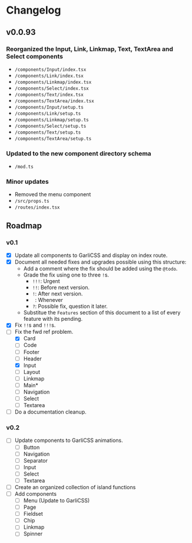 # Changelog

## v0.0.93

### Reorganized the Input, Link, Linkmap, Text, TextArea and Select components
  - `/components/Input/index.tsx`
  - `/components/Link/index.tsx`
  - `/components/Linkmap/index.tsx`
  - `/components/Select/index.tsx`
  - `/components/Text/index.tsx`
  - `/components/TextArea/index.tsx`
  - `/components/Input/setup.ts`
  - `/components/Link/setup.ts`
  - `/components/Linkmap/setup.ts`
  - `/components/Select/setup.ts`
  - `/components/Text/setup.ts`
  - `/components/TextArea/setup.ts`

### Updated to the new component directory schema
  - `/mod.ts`

### Minor updates
  - Removed the menu component
  - `/src/props.ts`
  - `/routes/index.tsx`

## Roadmap

### v0.1

  - [x] Update all components to GarliCSS and display on index route.
  - [x] Document all needed fixes and upgrades possible using this structure:
    - Add a comment where the fix should be added using the `@todo`.
    - Grade the fix using one to three `!`s.
      - `!!!`: Urgent
      - `!!`: Before next version.
      - `!`: After next version.
      - ` `: Whenever
      - `?`: Possible fix, question it later.
    - Substitue the `Features` section of this document to a list of every feature with its pending.
  - [x] Fix `!!`s and `!!!`s.
  - [ ] Fix the fwd ref problem.
    - [x] Card
    - [ ] Code
    - [ ] Footer
    - [ ] Header
    - [x] Input
    - [ ] Layout
    - [ ] Linkmap
    - [ ] Main*
    - [ ] Navigation
    - [ ] Select
    - [ ] Textarea
  - [ ] Do a documentation cleanup.

### v0.2

  - [ ] Update components to GarliCSS animations.
    - [ ] Button
    - [ ] Navigation
    - [ ] Separator
    - [ ] Input
    - [ ] Select
    - [ ] Textarea
  - [ ] Create an organized collection of island functions
  - [ ] Add components
    - [ ] Menu (Update to GarliCSS)
    - [ ] Page
    - [ ] Fieldset
    - [ ] Chip
    - [ ] Linkmap
    - [ ] Spinner